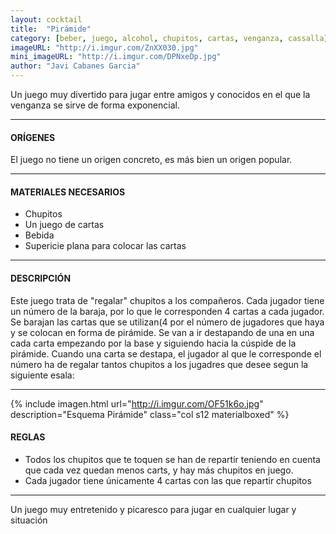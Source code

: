 ```yaml
---
layout: cocktail
title:  "Pirámide"
category: [beber, juego, alcohol, chupitos, cartas, venganza, cassalla]
imageURL: "http://i.imgur.com/ZnXX030.jpg"
mini_imageURL: "http://i.imgur.com/DPNxeDp.jpg"
author: "Javi Cabanes Garcia"
---
```


Un juego muy divertido para jugar entre amigos y conocidos en el que la venganza se sirve de forma exponencial.

*******************************************************************

#### ORÍGENES
El juego no tiene un origen concreto, es más bien un origen popular.

*******************************************************************

#### MATERIALES NECESARIOS

- Chupitos
- Un juego de cartas
- Bebida
- Supericie plana para colocar las cartas

*******************************************************************

#### DESCRIPCIÓN

Este juego trata de "regalar" chupitos a los compañeros. Cada jugador tiene un número de la baraja, por lo que le corresponden 4 cartas a cada jugador. Se barajan las cartas que se utilizan(4 por el número de jugadores que haya y se colocan en forma de pirámide. Se van a ir destapando de una en una cada carta empezando por la base y siguiendo hacia la cúspide de la pirámide. Cuando una carta se destapa, el jugador al que le corresponde el número ha de regalar tantos chupitos a los jugadres que desee segun la siguiente esala:

*******************************************************************

{% include imagen.html url="http://i.imgur.com/OF51k6o.jpg" description="Esquema Pirámide" class="col s12 materialboxed" %}

#### REGLAS

- Todos los chupitos que te toquen se han de repartir teniendo en cuenta que cada vez quedan menos carts, y hay más chupitos en juego.
- Cada jugador tiene únicamente 4 cartas con las que repartir chupitos

*******************************************************************

Un juego muy entretenido y picaresco para jugar en cualquier lugar y situación
